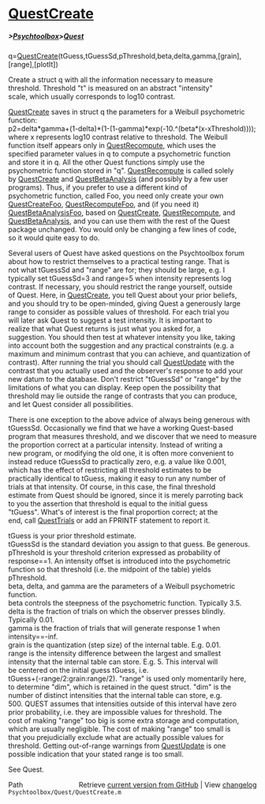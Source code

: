 # [QuestCreate](QuestCreate)
##### >[Psychtoolbox](Psychtoolbox)>[Quest](Quest)

 q=[QuestCreate](QuestCreate)(tGuess,tGuessSd,pThreshold,beta,delta,gamma,[grain],[range],[plotIt])  
  
 Create a struct q with all the information necessary to measure  
 threshold. Threshold "t" is measured on an abstract "intensity"  
 scale, which usually corresponds to log10 contrast.  
  
 [QuestCreate](QuestCreate) saves in struct q the parameters for a Weibull psychometric function:  
 p2=delta\*gamma+(1-delta)\*(1-(1-gamma)\*exp(-10.^(beta\*(x-xThreshold))));  
 where x represents log10 contrast relative to threshold. The Weibull  
 function itself appears only in [QuestRecompute](QuestRecompute), which uses the  
 specified parameter values in q to compute a psychometric function  
 and store it in q. All the other Quest functions simply use the  
 psychometric function stored in "q". [QuestRecompute](QuestRecompute) is called solely  
 by [QuestCreate](QuestCreate) and [QuestBetaAnalysis](QuestBetaAnalysis) (and possibly by a few user  
 programs). Thus, if you prefer to use a different kind of  
 psychometric function, called Foo, you need only create your own  
 [QuestCreateFoo](QuestCreateFoo), [QuestRecomputeFoo](QuestRecomputeFoo), and (if you need it)  
 [QuestBetaAnalysisFoo](QuestBetaAnalysisFoo), based on [QuestCreate](QuestCreate), [QuestRecompute](QuestRecompute), and  
 [QuestBetaAnalysis](QuestBetaAnalysis), and you can use them with the rest of the Quest  
 package unchanged. You would only be changing a few lines of code,  
 so it would quite easy to do.  
  
 Several users of Quest have asked questions on the Psychtoolbox forum  
 about how to restrict themselves to a practical testing range. That is  
 not what tGuessSd and "range" are for; they should be large, e.g. I  
 typically set tGuessSd=3 and range=5 when intensity represents log  
 contrast. If necessary, you should restrict the range yourself, outside  
 of Quest. Here, in [QuestCreate](QuestCreate), you tell Quest about your prior beliefs,  
 and you should try to be open-minded, giving Quest a generously large  
 range to consider as possible values of threshold. For each trial you  
 will later ask Quest to suggest a test intensity. It is important to  
 realize that what Quest returns is just what you asked for, a  
 suggestion. You should then test at whatever intensity you like, taking  
 into account both the suggestion and any practical constraints (e.g. a  
 maximum and minimum contrast that you can achieve, and quantization of  
 contrast). After running the trial you should call [QuestUpdate](QuestUpdate) with the  
 contrast that you actually used and the observer's response to add your  
 new datum to the database. Don't restrict "tGuessSd" or "range" by the  
 limitations of what you can display. Keep open the possibility that  
 threshold may lie outside the range of contrasts that you can produce,  
 and let Quest consider all possibilities.  
  
 There is one exception to the above advice of always being generous with  
 tGuessSd. Occasionally we find that we have a working Quest-based  
 program that measures threshold, and we discover that we need to measure  
 the proportion correct at a particular intensity. Instead of writing a  
 new program, or modifying the old one, it is often more convenient to  
 instead reduce tGuessSd to practically zero, e.g. a value like 0.001,  
 which has the effect of restricting all threshold estimates to be  
 practically identical to tGuess, making it easy to run any number of  
 trials at that intensity. Of course, in this case, the final threshold  
 estimate from Quest should be ignored, since it is merely parroting back  
 to you the assertion that threshold is equal to the initial guess  
 "tGuess". What's of interest is the final proportion correct; at the  
 end, call [QuestTrials](QuestTrials) or add an FPRINTF statement to report it.  
  
 tGuess is your prior threshold estimate.  
 tGuessSd is the standard deviation you assign to that guess. Be generous.   
 pThreshold is your threshold criterion expressed as probability of   
    response==1. An intensity offset is introduced into the psychometric   
    function so that threshold (i.e. the midpoint of the table) yields   
    pThreshold.  
 beta, delta, and gamma are the parameters of a Weibull psychometric function.  
 beta controls the steepness of the psychometric function. Typically 3.5.  
 delta is the fraction of trials on which the observer presses blindly.   
    Typically 0.01.  
 gamma is the fraction of trials that will generate response 1 when   
    intensity==-inf.  
 grain is the quantization (step size) of the internal table. E.g. 0.01.  
 range is the intensity difference between the largest and smallest  
    intensity that the internal table can store. E.g. 5. This interval will  
    be centered on the initial guess tGuess, i.e.  
    tGuess+(-range/2:grain:range/2). "range" is used only momentarily here,  
    to determine "dim", which is retained in the quest struct. "dim" is the  
    number of distinct intensities that the internal table can store, e.g.  
    500. QUEST assumes that intensities outside of this interval have zero  
    prior probability, i.e. they are impossible values for threshold. The  
    cost of making "range" too big is some extra storage and computation,  
    which are usually negligible. The cost of making "range" too small is  
    that you prejudicially exclude what are actually possible values for  
    threshold. Getting out-of-range warnings from [QuestUpdate](QuestUpdate) is one  
    possible indication that your stated range is too small.  
  
 See Quest.  




<div class="code_header" style="text-align:right;">
  <span style="float:left;">Path&nbsp;&nbsp;</span> <span class="counter">Retrieve <a href=
  "https://raw.github.com/Psychtoolbox-3/Psychtoolbox-3/beta/Psychtoolbox/Quest/QuestCreate.m">current version from GitHub</a> | View <a href=
  "https://github.com/Psychtoolbox-3/Psychtoolbox-3/commits/beta/Psychtoolbox/Quest/QuestCreate.m">changelog</a></span>
</div>
<div class="code">
  <code>Psychtoolbox/Quest/QuestCreate.m</code>
</div>

